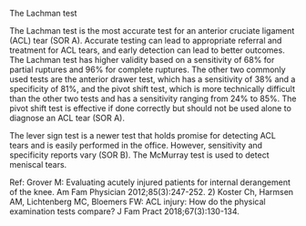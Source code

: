 The Lachman test

The Lachman test is the most accurate test for an anterior cruciate ligament (ACL) tear (SOR A). Accurate testing can lead to appropriate referral and treatment for ACL tears, and early detection can lead to better outcomes. The Lachman test has higher validity based on a sensitivity of 68% for partial ruptures and 96% for complete ruptures. The other two commonly used tests are the anterior drawer test, which has a sensitivity of 38% and a specificity of 81%, and the pivot shift test, which is more technically difficult than the other two tests and has a sensitivity ranging from 24% to 85%. The pivot shift test is effective if done correctly but should not be used alone to diagnose an ACL tear (SOR A).

The lever sign test is a newer test that holds promise for detecting ACL tears and is easily performed in the office. However, sensitivity and specificity reports vary (SOR B). The McMurray test is used to detect meniscal tears.

Ref: Grover M: Evaluating acutely injured patients for internal derangement of the knee. Am Fam Physician 2012;85(3):247-252.  2) Koster Ch, Harmsen AM, Lichtenberg MC, Bloemers FW: ACL injury: How do the physical examination tests compare? J Fam Pract 2018;67(3):130-134.